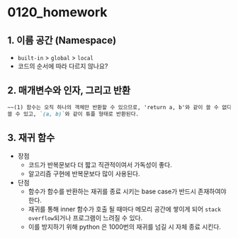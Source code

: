 # 0120_homework



## 1. 이름 공간 (Namespace)

- `built-in` > `global` > `local`
- 코드의 순서에 따라 다르지 않나요?

## 2. 매개변수와 인자, 그리고 반환

```markdown
~~(1) 함수는 오직 하나의 객체만 반환할 수 있으므로, 'return a, b'와 같이 쓸 수 없다~~
쓸 수 있고, `(a, b)`와 같이 튜플 형태로 반환된다.
```

## 3. 재귀 함수

* 장점
  * 코드가 반복문보다 더 짧고 직관적이여서 가독성이 좋다.
  * 알고리즘 구현에 반복문보다 많이 사용된다.
* 단점
  * 함수가 함수를 반환하는 재귀를 종료 시키는 base case가 반드시 존재하여야 한다.
  * 재귀를 통해 inner 함수가 호출 될 때마다 메모리 공간에 쌓이게 되어 `stack overflow`되거나 프로그램이 느려질 수 있다.
  * 이를 방지하기 위해 python 은 1000번의 재귀를 넘길 시 자체 종료 시킨다.
